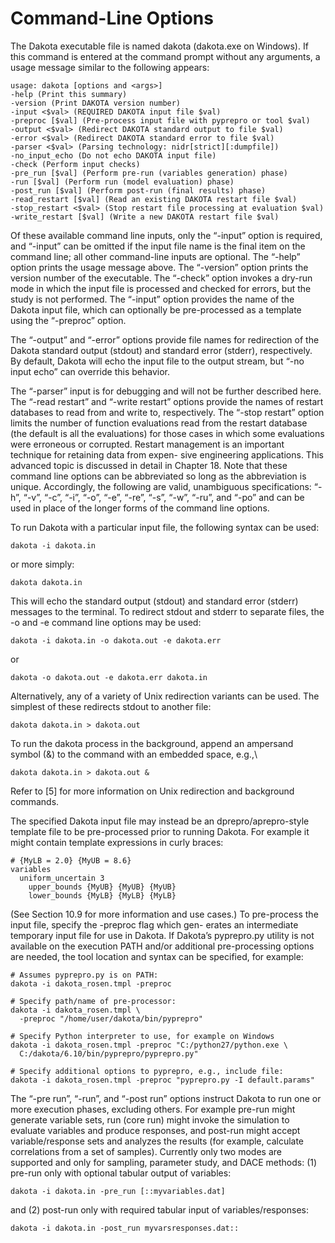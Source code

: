 Command-Line Options
============

The Dakota executable file is named dakota (dakota.exe on Windows). If this command is entered at the command
prompt without any arguments, a usage message similar to the following appears:

```
usage: dakota [options and <args>]
-help (Print this summary)
-version (Print DAKOTA version number)
-input <$val> (REQUIRED DAKOTA input file $val)
-preproc [$val] (Pre-process input file with pyprepro or tool $val)
-output <$val> (Redirect DAKOTA standard output to file $val)
-error <$val> (Redirect DAKOTA standard error to file $val)
-parser <$val> (Parsing technology: nidr[strict][:dumpfile])
-no_input_echo (Do not echo DAKOTA input file)
-check (Perform input checks)
-pre_run [$val] (Perform pre-run (variables generation) phase)
-run [$val] (Perform run (model evaluation) phase)
-post_run [$val] (Perform post-run (final results) phase)
-read_restart [$val] (Read an existing DAKOTA restart file $val)
-stop_restart <$val> (Stop restart file processing at evaluation $val)
-write_restart [$val] (Write a new DAKOTA restart file $val)
```

Of these available command line inputs, only the “-input” option is required, and “-input” can be omitted if the input
file name is the final item on the command line; all other command-line inputs are optional. The “-help” option prints the
usage message above. The “-version” option prints the version number of the executable. The “-check” option invokes
a dry-run mode in which the input file is processed and checked for errors, but the study is not performed. The “-input”
option provides the name of the Dakota input file, which can optionally be pre-processed as a template using the “-preproc”
option.

The “-output” and “-error” options provide file names for redirection of the Dakota standard output (stdout) and standard
error (stderr), respectively. By default, Dakota will echo the input file to the output stream, but “-no input echo” can
override this behavior.

The “-parser” input is for debugging and will not be further described here. The “-read restart” and “-write restart”
options provide the names of restart databases to read from and write to, respectively. The “-stop restart” option limits
the number of function evaluations read from the restart database (the default is all the evaluations) for those cases in which
some evaluations were erroneous or corrupted. Restart management is an important technique for retaining data from expen-
sive engineering applications. This advanced topic is discussed in detail in Chapter 18. Note that these command line options
can be abbreviated so long as the abbreviation is unique. Accordingly, the following are valid, unambiguous specifications:
“-h”, “-v”, “-c”, “-i”, “-o”, “-e”, “-re”, “-s”, “-w”, “-ru”, and “-po” and can be used in place of the longer forms of
the command line options.

To run Dakota with a particular input file, the following syntax can be used:
```
dakota -i dakota.in
```

or more simply:

```
dakota dakota.in
```

This will echo the standard output (stdout) and standard error (stderr) messages to the terminal. To redirect stdout and stderr
to separate files, the -o and -e command line options may be used:

```
dakota -i dakota.in -o dakota.out -e dakota.err
```

or

```
dakota -o dakota.out -e dakota.err dakota.in
```

Alternatively, any of a variety of Unix redirection variants can be used. The simplest of these redirects stdout to another file:

```
dakota dakota.in > dakota.out
```
To run the dakota process in the background, append an ampersand symbol (&) to the command with an embedded space, e.g.,\

```
dakota dakota.in > dakota.out &
```

Refer to [5] for more information on Unix redirection and background commands.

The specified Dakota input file may instead be an dprepro/aprepro-style template file to be pre-processed prior to running
Dakota. For example it might contain template expressions in curly braces:

```
# {MyLB = 2.0} {MyUB = 8.6}
variables
  uniform_uncertain 3
    upper_bounds {MyUB} {MyUB} {MyUB}
    lower_bounds {MyLB} {MyLB} {MyLB}
```

(See Section 10.9 for more information and use cases.) To pre-process the input file, specify the -preproc flag which gen-
erates an intermediate temporary input file for use in Dakota. If Dakota’s pyprepro.py utility is not available on the execution
PATH and/or additional pre-processing options are needed, the tool location and syntax can be specified, for example:

```
# Assumes pyprepro.py is on PATH:
dakota -i dakota_rosen.tmpl -preproc

# Specify path/name of pre-processor:
dakota -i dakota_rosen.tmpl \
  -preproc "/home/user/dakota/bin/pyprepro"
  
# Specify Python interpreter to use, for example on Windows
dakota -i dakota_rosen.tmpl -preproc "C:/python27/python.exe \
  C:/dakota/6.10/bin/pyprepro/pyprepro.py"
  
# Specify additional options to pyprepro, e.g., include file:
dakota -i dakota_rosen.tmpl -preproc "pyprepro.py -I default.params"
```

The “-pre run”, “-run”, and “-post run” options instruct Dakota to run one or more execution phases, excluding others.
For example pre-run might generate variable sets, run (core run) might invoke the simulation to evaluate variables and produce
responses, and post-run might accept variable/response sets and analyzes the results (for example, calculate correlations from
a set of samples). Currently only two modes are supported and only for sampling, parameter study, and DACE methods: (1)
pre-run only with optional tabular output of variables:

```
dakota -i dakota.in -pre_run [::myvariables.dat]
```

and (2) post-run only with required tabular input of variables/responses:

```
dakota -i dakota.in -post_run myvarsresponses.dat::
```